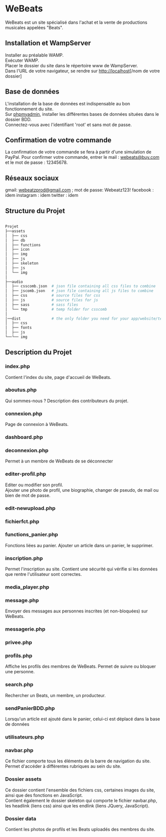 # WeBeats

WeBeats est un site spécialisé dans l'achat et la vente de productions musicales appelées "Beats".  

## Installation et WampServer

Installer au préalable WAMP.  
Exécuter WAMP.  
Placer le dossier du site dans le répertoire www de WampServer.  
Dans l'URL de votre navigateur, se rendre sur [http://localhost](http://localhost)[/nom de votre dossier]

## Base de données 

L'installation de la base de données est indispensable au bon fonctionnement du site.  
Sur [phpmyadmin](http://localhost/phpmyadmin), installer les différentes bases de données situées dans le dossier BDD.  
Connectez-vous avec l'identifiant 'root' et sans mot de passe.

## Confirmation de votre commande

La confirmation de votre commande se fera à partir d'une simulation de PayPal.
Pour confirmer votre commande, entrer le mail : webeats@buy.com et le mot de passe : 12345678.

## Réseaux sociaux

gmail: webeatzprod@gmail.com ; mot de passe: Webeatz123! 
facebook : idem
instagram : idem
twitter : idem

## Structure du Projet

```bash

Projet
├──assets
│  ├── css
│  ├── db
│  ├── functions
│  ├── icon
│  ├── img
│  ├── js
│  ├── skeleton
│  ├── js
│  └── img
│
├──audio
│  ├── csscomb.json  # json file containing all css files to combine
│  ├── jscomb.json   # json file containing all js files to combine
│  ├── css           # source files for css
│  ├── js            # source files for js
│  ├── sass          # sass files
│  └── tmp           # temp folder for csscomb
│
│──dist              # the only folder you need for your app/website/template
│  ├── css
│  ├── fonts
│  ├── js
└──└── img

```

## Description du Projet

### index.php
Contient l'index du site, page d'accueil de WeBeats.

### aboutus.php
Qui sommes-nous ? Description des contributeurs du projet.

### connexion.php
Page de connexion à WeBeats.

### dashboard.php

### deconnexion.php
Permet à un membre de WeBeats de se déconnecter

### editer-profil.php
Editer ou modifier son profil.  
Ajouter une photo de profil, une biographie, changer de pseudo, de mail ou bien de mot de passe.

### edit-newupload.php

### fichierfct.php

### functions_panier.php
Fonctions liées au panier. Ajouter un article dans un panier, le supprimer.

### inscription.php
Permet l'inscription au site. Contient une sécurité qui vérifie si les données que rentre l'utilisateur sont correctes.

### media_player.php

### message.php
Envoyer des messages aux personnes inscrites (et non-bloquées) sur WeBeats. 

### messagerie.php

### privee.php

### profils.php
Affiche les profils des membres de WeBeats. Permet de suivre ou bloquer une personne.

### search.php
Rechercher un Beats, un membre, un producteur.

### sendPanierBDD.php
Lorsqu'un article est ajouté dans le panier, celui-ci est déplacé dans la base de données

### utilisateurs.php

### navbar.php
Ce fichier comporte tous les éléments de la barre de navigation du site. Permet d'accéder à différentes rubriques au sein du site.
 

### Dossier assets

Ce dossier contient l'ensemble des fichiers css, certaines images du site, ainsi que des fonctions en JavaScript.  
Contient également le dossier skeleton qui comporte le fichier navbar.php, les headlink (liens css) ainsi que les endlink (liens JQuery, JavaScript).


### Dossier data
Contient les photos de profils et les Beats uploadés des membres du site.



